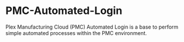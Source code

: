# PMC-Automated-Login
Plex Manufacturing Cloud (PMC) Automated Login is a base to perform simple automated processes within the PMC environment.
